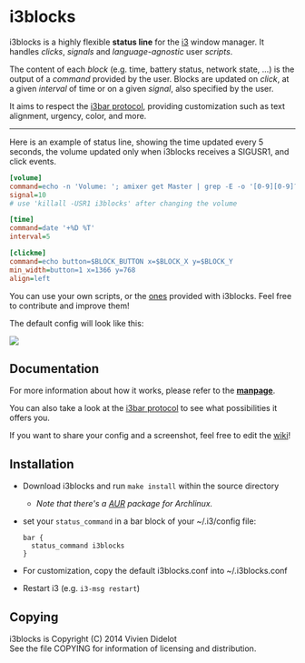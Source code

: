# i3blocks

i3blocks is a highly flexible **status line** for the [i3](http://i3wm.org) 
window manager. It handles *clicks*, *signals* and *language-agnostic* user 
*scripts*.

The content of each *block* (e.g. time, battery status, network state, ...) is 
the output of a *command* provided by the user. Blocks are updated on *click*, 
at a given *interval* of time or on a given *signal*, also specified by the 
user.

It aims to respect the
[i3bar protocol](http://i3wm.org/docs/i3bar-protocol.html), providing 
customization such as text alignment, urgency, color, and more.

- - -

Here is an example of status line, showing the time updated every 5 seconds, 
the volume updated only when i3blocks receives a SIGUSR1, and click events.

```` ini
[volume]
command=echo -n 'Volume: '; amixer get Master | grep -E -o '[0-9][0-9]?%'
signal=10
# use 'killall -USR1 i3blocks' after changing the volume

[time]
command=date '+%D %T'
interval=5

[clickme]
command=echo button=$BLOCK_BUTTON x=$BLOCK_X y=$BLOCK_Y
min_width=button=1 x=1366 y=768
align=left
````

You can use your own scripts, or the 
[ones](https://github.com/vivien/i3blocks/tree/master/scripts) provided with 
i3blocks. Feel free to contribute and improve them!

The default config will look like this:

![](http://i.imgur.com/p3d6MeK.png)

## Documentation

For more information about how it works, please refer to the 
[**manpage**](http://vivien.github.io/i3blocks).

You can also take a look at the
[i3bar protocol](http://i3wm.org/docs/i3bar-protocol.html) to see what 
possibilities it offers you.

If you want to share your config and a screenshot, feel free to edit the 
[wiki](https://github.com/vivien/i3blocks/wiki)!

## Installation

  * Download i3blocks and run `make install` within the source directory
    * *Note that there's a [AUR](https://aur.archlinux.org/packages/i3blocks/) 
    package for Archlinux.*
  * set your `status_command` in a bar block of your ~/.i3/config file:

        bar {
          status_command i3blocks
        }

  * For customization, copy the default i3blocks.conf into ~/.i3blocks.conf
  * Restart i3 (e.g. `i3-msg restart`)

## Copying

i3blocks is Copyright (C) 2014 Vivien Didelot<br />
See the file COPYING for information of licensing and distribution.
